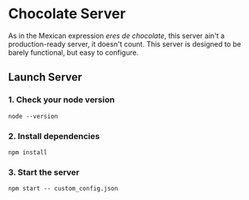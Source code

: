 # Chocolate Server

As in the Mexican expression _eres de chocolate_, this server ain't a production-ready server,
it doesn't count. This server is designed to be barely functional, but easy to configure.

## Launch Server

### 1. Check your node version

```shell
node --version
```

### 2. Install dependencies

```
npm install
```

### 3. Start the server

```
npm start -- custom_config.json
```

